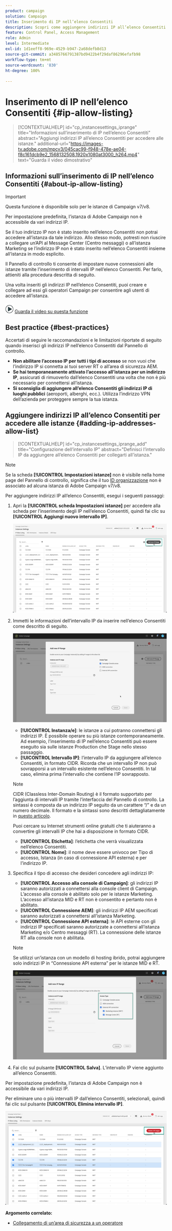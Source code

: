```yaml
---
product: campaign
solution: Campaign
title: Inserimento di IP nell’elenco Consentiti
description: Scopri come aggiungere indirizzi IP all’elenco Consentiti nel Pannello di controllo per accedere alle istanze
feature: Control Panel, Access Management
role: Admin
level: Intermediate
exl-id: 1d1eeff8-969e-4529-b947-2a68defb8d13
source-git-commit: a3485766791387bd9422b4f29daf86296efafb98
workflow-type: tm+mt
source-wordcount: '830'
ht-degree: 100%

---
```


# Inserimento di IP nell’elenco Consentiti {#ip-allow-listing}

>[!CONTEXTUALHELP]
>id="cp_instancesettings_iprange"
>title="Informazioni sull’inserimento di IP nell’elenco Consentiti"
>abstract="Aggiungi indirizzi IP all’elenco Consentiti per accedere alle istanze."
>additional-url="https://images-tv.adobe.com/mpcv3/045cac99-f948-478e-ae04-f8c161dcb9e2_1568132508.1920x1080at3000_h264.mp4" text="Guarda il video dimostrativo"

## Informazioni sull’inserimento di IP nell’elenco Consentiti {#about-ip-allow-listing}

>[!IMPORTANT]
>
>Questa funzione è disponibile solo per le istanze di Campaign v7/v8.

Per impostazione predefinita, l’istanza di Adobe Campaign non è accessibile da vari indirizzi IP.

Se il tuo indirizzo IP non è stato inserito nell’elenco Consentiti non potrai accedere all’istanza da tale indirizzo. Allo stesso modo, potresti non riuscire a collegare un’API al Message Center (Centro messaggi) o all’istanza Marketing se l’indirizzo IP non è stato inserito nell’elenco Consentiti insieme all’istanza in modo esplicito.

Il Pannello di controllo ti consente di impostare nuove connessioni alle istanze tramite l’inserimento di intervalli IP nell’elenco Consentiti. Per farlo, attieniti alla procedura descritta di seguito.

Una volta inseriti gli indirizzi IP nell’elenco Consentiti, puoi creare e collegare ad essi gli operatori Campaign per consentire agli utenti di accedere all’istanza.

![](assets/do-not-localize/how-to-video.png) [Guarda il video su questa funzione](https://experienceleague.adobe.com/docs/campaign-classic-learn/control-panel/instance-settings/ip-allow-listing.html?lang=it#instance-settings)

## Best practice {#best-practices}

Accertati di seguire le raccomandazioni e le limitazioni riportate di seguito quando inserisci gli indirizzi IP nell’elenco Consentiti dal Pannello di controllo.

* **Non abilitare l’accesso IP per tutti i tipi di accesso** se non vuoi che l’indirizzo IP si connetta ai tuoi server RT o all’area di sicurezza AEM.
* **Se hai temporaneamente attivato l’accesso all’istanza per un indirizzo IP**, assicurati di rimuoverlo dall’elenco Consentiti una volta che non è più necessario per connettersi all’istanza.
* **Si sconsiglia di aggiungere all’elenco Consentiti gli indirizzi IP di luoghi pubblici** (aeroporti, alberghi, ecc.). Utilizza l’indirizzo VPN dell’azienda per proteggere sempre la tua istanza.

## Aggiungere indirizzi IP all’elenco Consentiti per accedere alle istanze {#adding-ip-addresses-allow-list}

>[!CONTEXTUALHELP]
>id="cp_instancesettings_iprange_add"
>title="Configurazione dell’intervallo IP"
>abstract="Definisci l’intervallo IP da aggiungere all’elenco Consentiti per collegarti all’istanza."

>[!NOTE]
>
>Se la scheda **[!UICONTROL Impostazioni istanze]** non è visibile nella home page del Pannello di controllo, significa che il tuo [ID organizzazione](https://experienceleague.adobe.com/docs/core-services/interface/administration/organizations.html?lang=it) non è associato ad alcuna istanza di Adobe Campaign v7/v8.

Per aggiungere indirizzi IP all’elenco Consentiti, esegui i seguenti passaggi:

1. Apri la **[!UICONTROL scheda Impostazioni istanze]** per accedere alla scheda per l’inserimento degli IP nell’elenco Consentiti, quindi fai clic su **[!UICONTROL Aggiungi nuovo intervallo IP]**.



   ![](assets/ip_whitelist_list1.png)

1. Immetti le informazioni dell’intervallo IP da inserire nell’elenco Consentiti come descritto di seguito.

   ![](assets/ip_whitelist_add1.png)

   * **[!UICONTROL Instanza/e]**: le istanze a cui potranno connettersi gli indirizzi IP. È possibile operare su più istanze contemporaneamente. Ad esempio, l’inserimento di IP nell’elenco Consentiti può essere eseguito sia sulle istanze Production che Stage nello stesso passaggio.
   * **[!UICONTROL Intervallo IP]**: l’intervallo IP da aggiungere all’elenco Consentiti, in formato CIDR. Ricorda che un intervallo IP non può sovrapporsi a un intervallo esistente nell’elenco Consentiti. In tal caso, elimina prima l’intervallo che contiene l’IP sovrapposto.

   >[!NOTE]
   >
   >CIDR (Classless Inter-Domain Routing) è il formato supportato per l’aggiunta di intervalli IP tramite l’interfaccia del Pannello di controllo. La sintassi è composta da un indirizzo IP seguito da un carattere “/” e da un numero decimale. Il formato e la sintassi sono descritti dettagliatamente in [questo articolo](https://whatismyipaddress.com/cidr).
   >
   >Puoi cercare su Internet strumenti online gratuiti che ti aiuteranno a convertire gli intervalli IP che hai a disposizione in formato CIDR.

   * **[!UICONTROL Etichetta]**: l’etichetta che verrà visualizzata nell’elenco Consentiti.
   * **[!UICONTROL Nome]**: il nome deve essere univoco per Tipo di accesso, Istanza (in caso di connessione API esterna) e per l’indirizzo IP.

1. Specifica il tipo di accesso che desideri concedere agli indirizzi IP:

   * **[!UICONTROL Accesso alla console di Campaign]**: gli indirizzi IP saranno autorizzati a connettersi alla console client di Campaign. L’accesso alla console è abilitato solo per le istanze Marketing. L’accesso all’istanza MID e RT non è consentito e pertanto non è abilitato.
   * **[!UICONTROL Connessione AEM]**: gli indirizzi IP AEM specificati saranno autorizzati a connettersi all’istanza Marketing.
   * **[!UICONTROL Connessione API esterna]**: le API esterne con gli indirizzi IP specificati saranno autorizzate a connettersi all’istanza Marketing e/o Centro messaggi (RT). La connessione delle istanze RT alla console non è abilitata.

   >[!NOTE]
   >
   >Se utilizzi un’istanza con un modello di hosting ibrido, potrai aggiungere solo indirizzi IP in “Connessione API esterna” per le istanze MID e RT.

   ![](assets/ip_whitelist_acesstype.png)

1. Fai clic sul pulsante **[!UICONTROL Salva]**. L’intervallo IP viene aggiunto all’elenco Consentiti.

   <!--![](assets/ip_whitelist_added.png)-->

Per impostazione predefinita, l’istanza di Adobe Campaign non è accessibile da vari indirizzi IP.

Per eliminare uno o più intervalli IP dall’elenco Consentiti, selezionali, quindi fai clic sul pulsante **[!UICONTROL Elimina intervallo IP]**.

![](assets/ip_whitelist_delete.png)

**Argomento correlato:**

* [Collegamento di un’area di sicurezza a un operatore](https://experienceleague.adobe.com/docs/campaign-classic/using/installing-campaign-classic/additional-configurations/security-zones.html?lang=it#linking-a-security-zone-to-an-operator)
